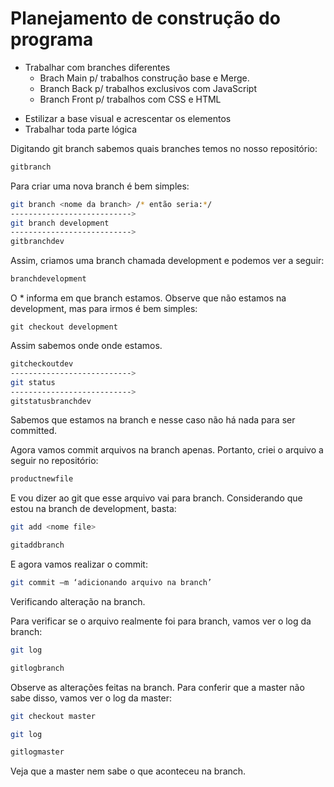# Planejamento de construção do programa

* Trabalhar com branches diferentes
  - Brach Main p/ trabalhos construção base e Merge.
  - Branch Back p/ trabalhos exclusivos com JavaScript
  - Branch Front p/ trabalhos com CSS e HTML
>>
* Estilizar a base visual e acrescentar os elementos
* Trabalhar toda parte lógica

Digitando git branch sabemos quais branches temos no nosso repositório:

~~~bash
gitbranch
~~~

Para criar uma nova branch é bem simples: 

~~~bash
git branch <nome da branch> /* então seria:*/
--------------------------->
git branch development
--------------------------->
gitbranchdev
~~~

Assim, criamos uma branch chamada development e podemos ver a seguir:

~~~bash
branchdevelopment
~~~

O * informa em que branch estamos. Observe que não estamos na development, mas para irmos é bem simples:

~~~
git checkout development
~~~

Assim sabemos onde onde estamos.

~~~bash
gitcheckoutdev
--------------------------->
git status
--------------------------->
gitstatusbranchdev
~~~

Sabemos que estamos na branch e nesse caso não há nada para ser committed.

Agora vamos commit arquivos na branch apenas. Portanto, criei o arquivo a seguir no repositório:

~~~bash
productnewfile
~~~

E vou dizer ao git que esse arquivo vai para branch. Considerando que estou na branch de development, basta:

~~~bash
git add <nome file>

gitaddbranch
~~~

E agora vamos realizar o commit:

~~~bash
git commit –m ‘adicionando arquivo na branch’
~~~

Verificando alteração na branch.

Para verificar se o arquivo realmente foi para branch, vamos ver o log da branch:
~~~bash
git log

gitlogbranch
~~~
Observe as alterações feitas na branch. Para conferir que a master não sabe disso, vamos ver o log da master:

~~~bash
git checkout master

git log

gitlogmaster
~~~

Veja que a master nem sabe o que aconteceu na branch.
